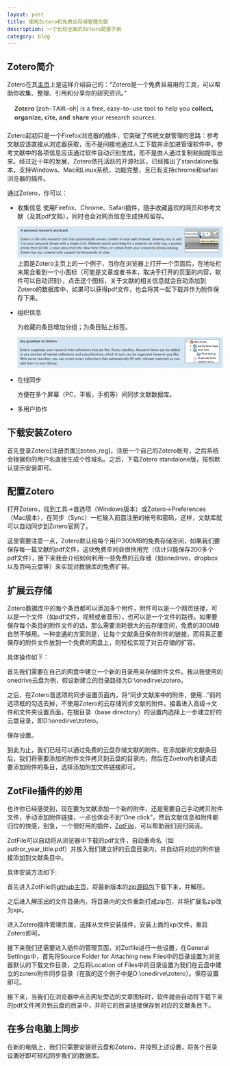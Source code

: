 ```yaml
---
layout: post
title: 使用Zotero和免费云存储管理文献
description: 一个比较全面的Zotero配置手册
category: blog
---
```


## Zotero简介
Zotero在其[主页][zotero_home]上是这样介绍自己的：“Zotero是一个免费且易用的工具，可以帮助你收集、整理、引用和分享你的研究资讯。”
![zotero description](/images/zotero/zotero_descip.png)
Zotero起初只是一个Firefox浏览器的插件，它突破了传统文献管理的思路：参考文献应该直接从浏览器获取，而不是间接地通过人工下载并添加进管理软件中，参考文献中的各项信息应该通过软件自动识别生成，而不是由人通过复制粘贴提取出来。经过近十年的发展，Zotero依托活跃的开源社区，已经推出了standalone版本，支持Windows、Mac和Linux系统，功能完整，且已有支持chrome和safari浏览器的插件。

通过Zotero，你可以：

*   收集信息
    使用Firefox、Chrome、Safari插件，随手收藏喜欢的网页和参考文献（及其pdf文档），同时也会对网页信息生成快照留存。

    ![zotero save](/images/zotero/auto_save.png)
    上面是Zotero主页上的一个例子，当你在浏览器上打开一个页面后，在地址栏末尾会看到一个小图标（可能是文章或者书本，取决于打开的页面的内容，软件可以自动识别），点击这个图标，关于文献的相关信息就会自动添加到Zotero的数据库中，如果可以获得pdf文件，也会将其一起下载并作为附件保存下来。

*   组织信息

    为收藏的条目增加分组；为条目贴上标签。

    ![paper group](/images/zotero/paper_group.png)

*   在线同步

    方便在多个屏幕（PC，平板，手机等）间同步文献数据库。

*   多用户协作

## 下载安装Zotero

首先登录Zotero[注册页面][zoteo_reg]，注册一个自己的Zotero帐号，之后系统会根据你的用户名直接生成个性域名。之后，下载Zotero standalone版，按照默认提示安装即可。

## 配置Zotero

打开Zotero，找到工具->首选项（Windows版本）或Zotero->Preferences（Mac版本），在同步（Sync）一栏输入前面注册的帐号和密码，这样，文献库就可以自动同步到Zotero官网了。

这里需要注意一点，Zotero默认给每个用户300MB的免费存储空间，如果我们要保存每一篇文献的pdf文件，这块免费空间会很快用完（估计只能保存200多个pdf文件），接下来我会介绍如何利用一些免费的云存储（如onedrive，dropbox以及百吨云盘等）来实现对数据库的免费扩容。

## 扩展云存储

Zotero数据库中的每个条目都可以添加多个附件，附件可以是一个网页链接，可以是一个文件（如pdf文件，视频或者音乐），也可以是一个文件的路径。如果要保存每个条目的附件文件的话，那么需要消耗很大的云存储空间，免费的300MB自然不够用。一种变通的方案则是，让每个文献条目保存附件的链接，而将真正要保存的附件文件放到一个免费的网盘上，则轻松实现了对云存储的扩容。

具体操作如下：

首先我们需要在自己的网盘中建立一个新的目录用来存储附件文件。我以我使用的onedrive云盘为例，假设新建立的目录路径为D:\onedirve\zotero。

之后，在Zotero首选项的同步设置页面内，将“同步文献库中的附件，使用…”前的选项框的勾选去掉，不使用Zotero的云存储同步文献的附件。接着进入高级->文件和文件夹设置页面，在根目录（base directory）的设置内选择上一步建立好的云盘目录，即D:\onedirve\zotero。

保存设置。

到此为止，我们已经可以通过免费的云盘存储文献的附件。在添加新的文献条目后，我们将需要添加的附件文件拷贝到云盘的目录内，然后在Zoetro内右键点击要添加附件的条目，选择添加附加文件链接即可。

## ZotFile插件的妙用

也许你已经感受到，现在要为文献添加一个新的附件，还是需要自己手动拷贝附件文件，手动添加附件链接，一点也体会不到“One click”，然后文献信息和附件都归位的快感，别急，一个很好用的插件，[ZotFile][zotfile_home]，可以帮助我们回归简洁。

ZotFile可以自动将从浏览器中下载的pdf文件，自动重命名（如author_year_title.pdf）并放入我们建立好的云盘目录内，并自动将对应的附件链接添加到文献条目中。

具体安装方法如下:

首先进入ZotFile的[github主页][zotfile_github]，将最新版本的[zip源码包][zotfile_zip]下载下来，并解压。

之后进入解压出的文件目录内，将目录内的文件重新打成zip包，并将扩展名zip改为xpi。

进入Zotero插件管理页面，选择从文件安装插件，安装上面的xpi文件，重启Zotero即可。

接下来我们还需要进入插件的管理页面，对Zotfile进行一些设置，在General Settings中，首先将Source Folder for Attaching new Files中的目录设置为浏览器默认的下载文件目录，之后将Location of Files中的目录设置为我们在云盘中建立的zotero附件同步目录（在我的这个例子中是D:\onedirve\zotero）。保存设置即可。

接下来，当我们在浏览器中点击网址旁边的文章图标时，软件就会自动将下载下来的pdf文件拷贝到云盘的目录中，并将它的目录链接保存到对应的文献条目下。

## 在多台电脑上同步

在新的电脑上，我们只需要安装好云盘和Zotero，并按照上述设置，将各个目录设置好即可轻松同步我们的数据库。

[zotero_home]: https://www.zotero.org/ "Home of Zotero"
[zotero_reg]: http://www.zotero.org/user/register "Register"
[zotfile_home]: http://zotfile.com "Home of ZotFile"
[zotfile_github]: https://github.com/jlegewie/zotfile "Github of ZotFile"
[zotfile_zip]: https://github.com/jlegewie/zotfile/archive/master.zip "Zip of Zotero"

